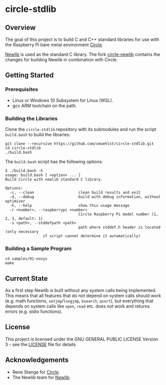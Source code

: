 # circle-stdlib

## Overview

The goal of this project is to build C and C++ standard libraries for use with the
Raspberry Pi bare metal environment [Circle](https://github.com/rsta2/circle).

[Newlib](https://sourceware.org/newlib/) is used as the standard C library. The fork
[circle-newlib](https://github.com/smuehlst/circle-newlib) contains the changes for
building Newlib in combination with Circle.

## Getting Started

### Prerequisites

* Linux or Windows 10 Subsystem for Linux (WSL).
* gcc ARM toolchain on the path.

### Building the Libraries

Clone the `circle-stdlib` repository with its submodules and run
the script `build.bash` to build the libraries:

```
git clone --recursive https://github.com/smuehlst/circle-stdlib.git
cd circle-stdlib
./build.bash
```

The `build.bash` script has the following options:

```
$ ./build.bash -h
usage: build.bash [ <option> ... ]
Build Circle with newlib standard C library.

Options:
  -c, --clean                    clean build results and exit
  -d, --debug                    build with debug information, without optimizer
  -h, --help                     show this usage message
  -r <number>, --raspberrypi <number>
                                 Circle Raspberry Pi model number (1, 2, 3, default: 1)
  -s <path>, --stddefpath <path>
                                 path where stddef.h header is located (only necessary
				 if script cannot determine it automatically)
```

### Building a Sample Program

```
cd samples/01-nosys
make
```

## Current State

As a first step Newlib is built without any system calls being implemented. This means that
all features that do not depend on system calls should work (e.g. math functions,
`setjmp`/`longjmp`, `bsearch`, `qsort`), but everything that depends on system calls like
`open`, `read` etc. does not work and returns errors (e.g. stdio functions).

## License

This project is licensed under the GNU GENERAL PUBLIC LICENSE
Version 3 - see the [LICENSE](LICENSE) file for details

## Acknowledgements

* Rene Stange for [Circle](https://github.com/rsta2/circle).
* The Newlib team for [Newlib](https://sourceware.org/newlib/).

